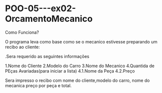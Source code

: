 # POO-05---ex02-OrcamentoMecanico

Como Funciona?

O programa leva como base como se  o mecanico estivesse preparando um recibo ao cliente:

.Sera requerido as seguintes informações

1.Nome do Cliente
2.Modelo do Carro
3.Nome do Mecanico
4.Quantida de PEças Avariadas(para iniciar a lista)
  4.1.Nome da Peça
  4.2.Preço

Sera impresso o recibo com nome do cliente,modelo do carro, nome do mecanica preço por peça e total.
